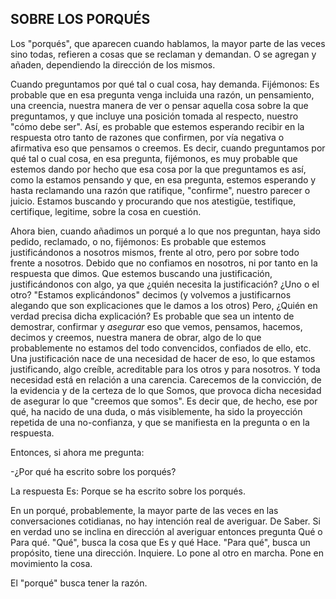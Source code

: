 ## SOBRE LOS PORQUÉS

Los "porqués", que aparecen cuando hablamos, la mayor parte de las veces sino todas, refieren a cosas que se reclaman y demandan. O se agregan y añaden, dependiendo la dirección de los mismos.

Cuando preguntamos por qué tal o cual cosa, hay demanda. Fijémonos:
Es probable que en esa pregunta venga incluida una razón, un pensamiento, una creencia, nuestra manera de ver o pensar aquella cosa sobre la que preguntamos, y que incluye una posición tomada al respecto, nuestro "cómo debe ser". Así, es probable que estemos esperando recibir en la respuesta otro tanto de razones que confirmen, por vía negativa o afirmativa eso que pensamos o creemos. Es decir, cuando preguntamos por qué tal o cual cosa, en esa pregunta, fijémonos, es muy probable que estemos dando por hecho que esa cosa por la que preguntamos es así, como la estamos pensando y que, en esa pregunta, estemos esperando y hasta reclamando una razón que ratifique, "confirme", nuestro parecer o juicio. Estamos buscando y procurando que nos atestigüe, testifique, certifique, legitime, sobre la cosa en cuestión.

Ahora bien, cuando añadimos un porqué a lo que nos preguntan, haya sido pedido, reclamado, o no, fijémonos:
Es probable que estemos justificándonos a nosotros mismos, frente al otro, pero por sobre todo frente a nosotros. Debido que no confiamos en nosotros, ni por tanto en la respuesta que dimos. Que estemos buscando una justificación, justificándonos con algo, ya que ¿quién necesita la justificación? ¿Uno o el otro? "Estamos explicándonos" decimos (y volvemos a justificarnos alegando que son explicaciones que le damos a los otros) Pero, ¿Quién en verdad precisa dicha explicación? Es probable que sea un intento de demostrar, confirmar y _asegurar_ eso que vemos, pensamos, hacemos, decimos y creemos, nuestra manera de obrar, algo de lo que probablemente no estamos del todo convencidos, confiados de ello, etc.
Una justificación nace de una necesidad de hacer de eso, lo que estamos justificando, algo creíble, acreditable para los otros y para nosotros. Y toda necesidad está en relación a una carencia. Carecemos de la convicción, de la evidencia y de la certeza de lo que Somos, que provoca dicha necesidad de asegurar lo que "creemos que somos".
Es decir que, de hecho, ese por qué, ha nacido de una duda, o más visiblemente, ha sido la proyección repetida de una no-confianza, y que se manifiesta en la pregunta o en la respuesta.

Entonces, si ahora me pregunta:

-¿Por qué ha escrito sobre los porqués?

La respuesta Es: Porque se ha escrito sobre los porqués.

En un porqué, probablemente, la mayor parte de las veces en las conversaciones cotidianas, no hay intención real de averiguar. De Saber.
Si en verdad uno se inclina en dirección al averiguar entonces pregunta Qué o Para qué.
"Qué", busca la cosa que Es y qué Hace.
"Para qué", busca un propósito, tiene una dirección. Inquiere. Lo pone al otro en marcha. Pone en movimiento la cosa.

El "porqué" busca tener la razón.
